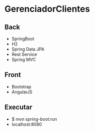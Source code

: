 # GerenciadorClientes

## Back
- SpringBoot
- H2
- Spring Data JPA
- Rest Service
- Spring MVC

## Front
- Bootstrap
- AngularJS

## Executar
- $ mvn spring-boot:run
- localhost:8080
